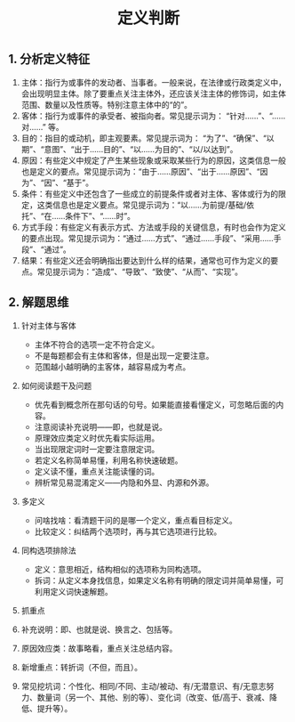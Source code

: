 <div align="center"><h1>定义判断<h1></div>

## 1. 分析定义特征
1. 主体：指行为或事件的发动者、当事者。一般来说，在法律或行政类定义中，会出现明显主体。除了要重点关注主体外，还应该关注主体的修饰词，如主体范围、数量以及性质等。特别注意主体中的“的”。
2. 客体：指行为或事件的承受者、被指向者。常见提示词为： “针对……”、“……对……” 等。
3. 目的：指目的或动机，即主观要素。常见提示词为： “为了”、“确保”、“以期”、“意图”、“出于……目的”、“以……为目的”、“以/以达到”。
4. 原因：有些定义中规定了产生某些现象或采取某些行为的原因，这类信息一般也是定义的要点。常见提示词为：“由于……原因”、“出于……原因”、“因为”、“因”、“基于”。
5. 条件：有些定义中还包含了一些成立的前提条件或者对主体、客体或行为的限定，这类信息也是定义要点。常见提示词为：“以……为前提/基础/依托”、“在……条件下”、“……时”。
6. 方式手段：有些定义有表示方式、方法或手段的关键信息，有时也会作为定义的要点出现。常见提示词为：“通过……方式”、“通过……手段”、“采用……手段”、“通过”。
7. 结果：有些定义还会明确指出要达到什么样的结果，通常也可作为定义的要点。常见提示词为：“造成”、“导致”、“致使”、“从而”、“实现”。

## 2. 解题思维
1. 针对主体与客体
   * 主体不符合的选项一定不符合定义。
   * 不是每题都会有主体和客体，但是出现一定要注意。
   * 范围越小越明确的主客体，越容易成为考点。

2. 如何阅读题干及问题
   * 优先看到概念所在那句话的句号。如果能直接看懂定义，可忽略后面的内容。
   * 注意阅读补充说明——即，也就是说。
   * 原理效应类定义时优先看实际运用。
   * 当出现限定词时一定要注意限定词。
   * 若定义名称简单易懂，利用名称快速破题。
   * 定义读不懂，重点关注能读懂的词。
   * 辨析常见易混淆定义——内隐和外显、内源和外源。

3. 多定义
   * 问啥找啥：看清题干问的是哪一个定义，重点看目标定义。
   * 比较定义：纠结两个选项时，再与其它选项进行比较。

4. 同构选项排除法
   * 定义：意思相近，结构相似的选项称为同构选项。
   * 拆词：从定义本身找信息，如果定义名称有明确的限定词并简单易懂，可利用定义词快速解题。

5. 抓重点
1. 补充说明：即、也就是说、换言之、包括等。
2. 原因效应类：故事略看，重点关注总结内容。
3. 新增重点：转折词（不但，而且）。
4. 常见挖坑词：个性化、相同/不同、主动/被动、有/无潜意识、有/无意志努力、数量词（另一个、其他、别的等）、变化词（改变、低/高于、衰减、降低、提升等）。
